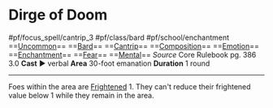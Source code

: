 # Dirge of Doom
#pf/focus_spell/cantrip_3 #pf/class/bard #pf/school/enchantment 
==[Uncommon](../../../Traits/Uncommon.md)== ==[Bard](../../../Traits/Bard.md)== ==[Cantrip](../../../Traits/Cantrip.md)== ==[Composition](../../../Traits/Composition.md)== ==[Emotion](../../../Traits/Emotion.md)== ==[Enchantment](../../../Traits/Enchantment.md)== ==[Fear](../../Spells/Level%201/Fear.md)== ==[Mental](../../../Traits/Mental.md)==
*Source* Core Rulebook pg. 386 3.0
**Cast** ► verbal
**Area** 30-foot emanation
**Duration** 1 round

---

Foes within the area are [Frightened](../../../Conditions/Frightened.md) 1. They can't reduce their 
frightened value below 1 while they remain in the area.
